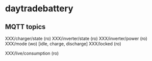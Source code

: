 # daytradebattery

## MQTT topics

XXX/charger/state (ro)
XXX/inverter/state (ro)
XXX/inverter/power (ro)
XXX/mode (wo) [idle, charge, discharge]
XXX/locked (ro)


XXX/live/consumption (ro)